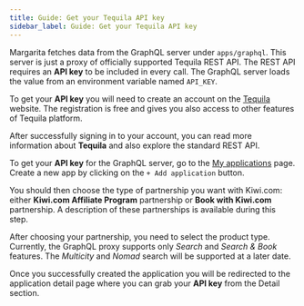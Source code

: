 ```yaml
---
title: Guide: Get your Tequila API key
sidebar_label: Guide: Get your Tequila API key
---
```


Margarita fetches data from the GraphQL server under `apps/graphql`. This server is just a proxy of officially supported Tequila REST API. The REST API requires an **API key** to be included in every call. The GraphQL server loads the value from an environment variable named `API_KEY`.

To get your **API key** you will need to create an account on the [Tequila](https://tequila.kiwi.com) website. The registration is free and gives you also access to other features of Tequila platform.

After successfully signing in to your account, you can read more information about **Tequila** and also explore the standard REST API.

To get your **API key** for the GraphQL server, go to the [My applications](https://tequila.kiwi.com/portal/my-applications) page.
Create a new app by clicking on the `+ Add application` button.

You should then choose the type of partnership you want with <span>Kiwi</span>.com: either **<span>Kiwi</span>.com Affiliate Program** partnership or **Book with <span>Kiwi</span>.com**  partnership. A description of these partnerships is available during this step.

After choosing your partnership, you need to select the product type. Currently, the GraphQL proxy supports only _Search_ and _Search & Book_ features. The _Multicity_ and _Nomad_ search will be supported at a later date.

Once you successfully created the application you will be redirected to the application detail page where you can grab your **API key** from the Detail section.
